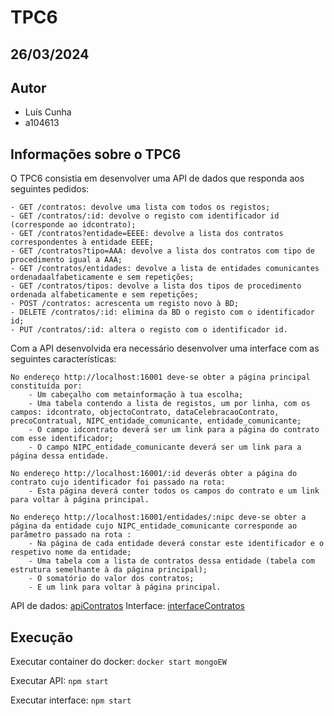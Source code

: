 # TPC6

## 26/03/2024

## Autor
- Luís Cunha
- a104613

## Informações sobre o TPC6

O TPC6 consistia em desenvolver uma API de dados que responda aos seguintes pedidos:

    - GET /contratos: devolve uma lista com todos os registos;
    - GET /contratos/:id: devolve o registo com identificador id (corresponde ao idcontrato);
    - GET /contratos?entidade=EEEE: devolve a lista dos contratos correspondentes à entidade EEEE;
    - GET /contratos?tipo=AAA: devolve a lista dos contratos com tipo de procedimento igual a AAA;
    - GET /contratos/entidades: devolve a lista de entidades comunicantes ordenadaalfabeticamente e sem repetições;
    - GET /contratos/tipos: devolve a lista dos tipos de procedimento ordenada alfabeticamente e sem repetições;
    - POST /contratos: acrescenta um registo novo à BD;
    - DELETE /contratos/:id: elimina da BD o registo com o identificador id;
    - PUT /contratos/:id: altera o registo com o identificador id.

Com a API desenvolvida era necessário desenvolver uma interface com as seguintes características:

    No endereço http://localhost:16001 deve-se obter a página principal constituída por:
        - Um cabeçalho com metainformação à tua escolha;
        - Uma tabela contendo a lista de registos, um por linha, com os campos: idcontrato, objectoContrato, dataCelebracaoContrato, precoContratual, NIPC_entidade_comunicante, entidade_comunicante;
        - O campo idcontrato deverá ser um link para a página do contrato com esse identificador;
        - O campo NIPC_entidade_comunicante deverá ser um link para a página dessa entidade.

    No endereço http://localhost:16001/:id deverás obter a página do contrato cujo identificador foi passado na rota:
        - Esta página deverá conter todos os campos do contrato e um link para voltar à página principal.

    No endereço http://localhost:16001/entidades/:nipc deve-se obter a página da entidade cujo NIPC_entidade_comunicante corresponde ao parâmetro passado na rota :
        - Na página de cada entidade deverá constar este identificador e o respetivo nome da entidade;
        - Uma tabela com a lista de contratos dessa entidade (tabela com estrutura semelhante à da página principal);
        - O somatório do valor dos contratos;
        - E um link para voltar à página principal.

API de dados: [apiContratos](https://github.com/luiscunha13/EngWeb2025/tree/main/TPC6/apiContratos)
Interface: [interfaceContratos](https://github.com/luiscunha13/EngWeb2025/tree/main/TPC6/interfaceContratos)

## Execução

Executar container do docker: `docker start mongoEW`

Executar API: `npm start`

Executar interface: `npm start`

